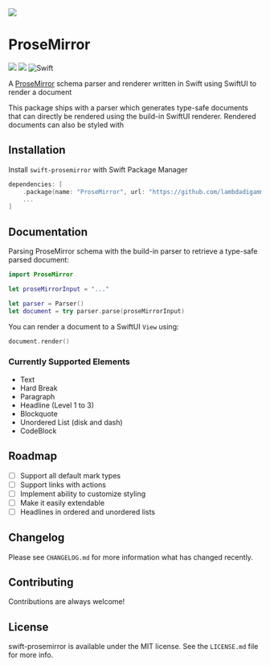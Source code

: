 <img src="https://banners.beyondco.de/swift-prosemirror.png?theme=light&packageManager=&packageName=lambdadigamma%2Fswift-prosemirror&pattern=architect&style=style_1&description=A+ProseMirror+schema+parser+and+renderer+written+in+Swift+using+SwiftUI+to+render+a+document&md=1&showWatermark=0&fontSize=100px&images=document-text">

# ProseMirror

<p align="left">
<img src="https://img.shields.io/apm/l/atomic-design-ui.svg">
<img src="https://img.shields.io/badge/platforms-iOS%2C%20macOS%2C%20watchOS%2C%20tvOS-lightgrey.svg">
<img alt="Swift" src="https://github.com/LambdaDigamma/swift-prosemirror/actions/workflows/swift.yml/badge.svg">
</p>

A [ProseMirror](https://prosemirror.net/) schema parser and renderer written in Swift using SwiftUI to render a document

This package ships with a parser which generates type-safe documents that can directly be rendered using the build-in SwiftUI renderer. Rendered documents can also be styled with

## Installation

Install `swift-prosemirror` with Swift Package Manager

```swift
dependencies: [
    .package(name: "ProseMirror", url: "https://github.com/lambdadigamma/swift-prosemirror", .upToNextMajor(from: "0.0.1")),
    ...
]
```

## Documentation

Parsing ProseMirror schema with the build-in parser to retrieve a type-safe parsed document:

```swift
import ProseMirror

let proseMirrorInput = "..."

let parser = Parser()
let document = try parser.parse(proseMirrorInput)
```

You can render a document to a SwiftUI `View` using:

```swift
document.render()
```

### Currently Supported Elements

- Text
- Hard Break
- Paragraph
- Headline (Level 1 to 3)
- Blockquote
- Unordered List (disk and dash)
- CodeBlock

## Roadmap

- [ ] Support all default mark types
- [ ] Support links with actions
- [ ] Implement ability to customize styling
- [ ] Make it easily extendable
- [ ] Headlines in ordered and unordered lists

## Changelog

Please see `CHANGELOG.md` for more information what has changed recently.

## Contributing

Contributions are always welcome!

## License

swift-prosemirror is available under the MIT license. See the `LICENSE.md` file for more info.
